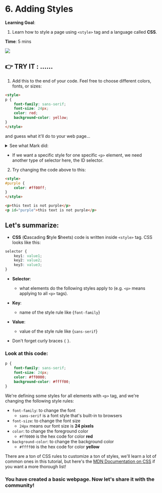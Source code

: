 # 6. Adding Styles

**Learning Goal**:
1. Learn how to style a page using `<style>` tag and a language called **CSS**.


**Time**: 5 mins

![](https://youtu.be/QQm2i6J_Slw)




## 👉 TRY IT : ......

1. Add this to the end of your code. Feel free to choose different colors, fonts, or sizes:

```html
<style>
p {
	font-family: sans-serif;
	font-size: 24px;
	color: red;
	background-color: yellow;
}
</style>
```

and guess what it'll do to your web page...

<details>
<summary>See what Mark did:</summary>
	
![Mark's hotdog-themed site](images/hotdog.png)
</details>




- If we want a specific style for one specific `<p>` element, we need another type of selector here, the ID selector.

2. Try changing the code above to this:

```html
<style>
#purple {
	color: #ff00ff;
}
</style>

<p>this text is not purple</p>
<p id="purple">this text is not purple</p>
```

## Let's summarize:
- **CSS** (**C**ascading **S**tyle **S**heets) code is written inside `<style>` tag. CSS looks like this:

```css
selector {
	key1: value1;
	key2: value2;
	key3: value3;
}
```

- **Selector**:
  - what elements do the following styles apply to (e.g. `<p>` means applying to all `<p>` tags). 
- **Key**:
  - name of the style rule like {`font-family`}
- **Value**:
  - value of the style rule like {`sans-serif`}

- Don't forget curly braces  `{` `}`.
### Look at this code:

```css
p {
	font-family: sans-serif;
	font-size: 24px;
	color: #ff0000;
	background-color: #ffff00;
}
```

We're defining some styles for all elements with `<p>` tag, and we're changing the following style rules:
- `font-family`: to change the font
  - `sans-serif` is a font style that's built-in to browsers
- `font-size`: to change the font size
  - `24px` means our font size is **24 pixels**
- `color`: to change the foreground color
  - `#ff0000` is the hex code for color **red**
- `background-color`: to change the background color
  - `#ffff00` is the hex code for color **yellow**

There are a ton of CSS rules to customize a ton of styles, we'll learn a lot of common ones in this tutorial, but here's the [MDN Documentation on CSS](https://developer.mozilla.org/docs/Web/CSS/Reference) if you want a more thorough list!


### You have created a basic webpage. Now let's share it with the community!